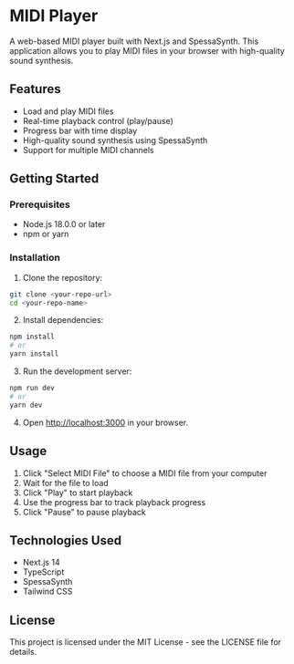 # MIDI Player

A web-based MIDI player built with Next.js and SpessaSynth. This application allows you to play MIDI files in your browser with high-quality sound synthesis.

## Features

- Load and play MIDI files
- Real-time playback control (play/pause)
- Progress bar with time display
- High-quality sound synthesis using SpessaSynth
- Support for multiple MIDI channels

## Getting Started

### Prerequisites

- Node.js 18.0.0 or later
- npm or yarn

### Installation

1. Clone the repository:
```bash
git clone <your-repo-url>
cd <your-repo-name>
```

2. Install dependencies:
```bash
npm install
# or
yarn install
```

3. Run the development server:
```bash
npm run dev
# or
yarn dev
```

4. Open [http://localhost:3000](http://localhost:3000) in your browser.

## Usage

1. Click "Select MIDI File" to choose a MIDI file from your computer
2. Wait for the file to load
3. Click "Play" to start playback
4. Use the progress bar to track playback progress
5. Click "Pause" to pause playback

## Technologies Used

- Next.js 14
- TypeScript
- SpessaSynth
- Tailwind CSS

## License

This project is licensed under the MIT License - see the LICENSE file for details. 
